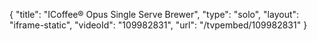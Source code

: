 {
    "title": "ICoffee&reg; Opus Single Serve Brewer",
    "type": "solo",
    "layout": "iframe-static",
    "videoId": "109982831",
    "url": "\/tvpembed\/109982831"
}